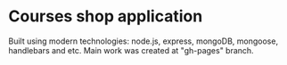 # Courses shop application

Built using modern technologies: node.js, express, mongoDB, mongoose, handlebars and etc.
Main work was created at "gh-pages" branch.
